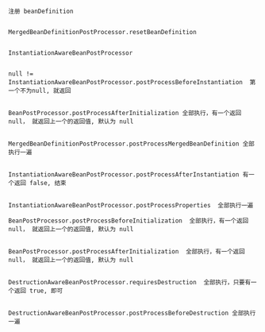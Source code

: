     注册 beanDefinition  


    MergedBeanDefinitionPostProcessor.resetBeanDefinition


    InstantiationAwareBeanPostProcessor

        
    null != InstantiationAwareBeanPostProcessor.postProcessBeforeInstantiation  第一个不为null, 就返回


    BeanPostProcessor.postProcessAfterInitialization 全部执行，有一个返回 null， 就返回上一个的返回值, 默认为 null        


    MergedBeanDefinitionPostProcessor.postProcessMergedBeanDefinition 全部执行一遍


    InstantiationAwareBeanPostProcessor.postProcessAfterInstantiation 有一个返回 false, 结束


    InstantiationAwareBeanPostProcessor.postProcessProperties  全部执行一遍

    BeanPostProcessor.postProcessBeforeInitialization  全部执行，有一个返回 null， 就返回上一个的返回值, 默认为 null


    BeanPostProcessor.postProcessAfterInitialization  全部执行，有一个返回 null， 就返回上一个的返回值, 默认为 null


    DestructionAwareBeanPostProcessor.requiresDestruction  全部执行，只要有一个返回 true, 即可


    DestructionAwareBeanPostProcessor.postProcessBeforeDestruction 全部执行一遍